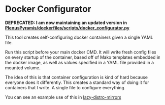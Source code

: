 # Docker Configurator

**DEPRECATED: I am now maintaining an updated version in [PlenusPyramis/dockerfiles/scripts/docker_configurator.py](https://github.com/PlenusPyramis/dockerfiles/blob/master/scripts/docker_configurator.py)**

This tool creates self-configuring docker containers given a single
YAML file.

Run this script before your main docker CMD. It will write fresh
config files on every startup of the container, based off of Mako
templates embedded in the docker image, as well as values specified in
a YAML file provided in a mounted volume.

The idea of this is that container configuration is kind of hard
because everyone does it differently. This creates a standard way of
doing it for containers that I write. A single file to configure
everything. 

You can see an example use of this in [lazy-distro-mirrors](https://github.com/EnigmaCurry/lazy-distro-mirrors)
